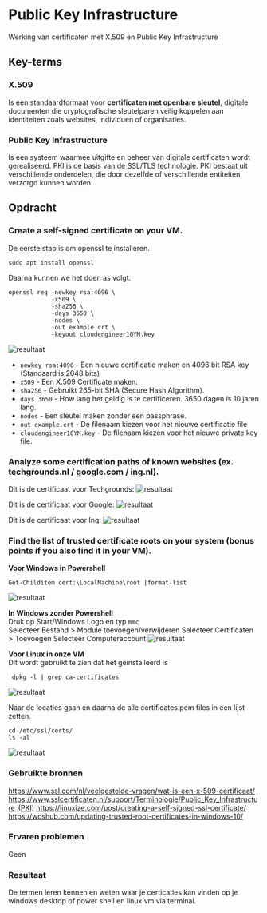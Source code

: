 # Public Key Infrastructure
Werking van certificaten met X.509 en Public Key Infrastructure

## Key-terms

### **X.509**  
Is een standaardformaat voor **certificaten met openbare sleutel**, digitale documenten die cryptografische sleutelparen veilig koppelen aan identiteiten zoals websites, individuen of organisaties.

### Public Key Infrastructure  
Is een systeem waarmee uitgifte en beheer van digitale certificaten wordt gerealiseerd. PKI is de basis van de SSL/TLS technologie. PKI bestaat uit verschillende onderdelen, die door dezelfde of verschillende entiteiten verzorgd kunnen worden:

## Opdracht

### Create a self-signed certificate on your VM.
De eerste stap is om openssl te installeren.
```
sudo apt install openssl
```

Daarna kunnen we het doen as volgt.
```
openssl req -newkey rsa:4096 \
            -x509 \
            -sha256 \
            -days 3650 \
            -nodes \
            -out example.crt \
            -keyout cloudengineer10YM.key
```

![resultaat](/00_includes/SEC-06-resultaat.png "resultaat")

* `newkey rsa:4096` - Een nieuwe certificatie maken en 4096 bit RSA key (Standaard is 2048 bits) 
* `x509` - Een X.509 Certificate maken.
* `sha256` - Gebruikt 265-bit SHA (Secure Hash Algorithm).
* `days 3650` - How lang het geldig is te certificeren. 3650 dagen is 10 jaren lang.
* `nodes` - Een sleutel maken zonder een passphrase.
* `out example.crt` - De filenaam kiezen voor het nieuwe certificatie file
* `cloudengineer10YM.key` - De filenaam kiezen voor het nieuwe private key file.

### Analyze some certification paths of known websites (ex. techgrounds.nl / google.com / ing.nl).

Dit is de certificaat voor Techgrounds:
![resultaat](/00_includes/SEC-06-resultaat2.png "resultaat")

Dit is de certificaat voor Google:
![resultaat](/00_includes/SEC-06-resultaat3.png "resultaat")

Dit is de certificaat voor Ing:
![resultaat](/00_includes/SEC-06-resultaat4.png "resultaat")

### Find the list of trusted certificate roots on your system (bonus points if you also find it in your VM).

**Voor Windows in Powershell**
```
Get-Childitem cert:\LocalMachine\root |format-list
```
![resultaat](/00_includes/SEC-06-resultaat5.png "resultaat")

**In Windows zonder Powershell**  
Druk op Start/Windows Logo en typ `mmc`    
Selecteer Bestand > Module toevoegen/verwijderen
Selecteer Certificaten > Toevoegen
Selecteer Computeraccount
![resultaat](/00_includes/SEC-06-resultaat6.png "resultaat")

**Voor Linux in onze VM**  
Dit wordt gebruikt te zien dat het geinstalleerd is
```
 dpkg -l | grep ca-certificates
```
![resultaat](/00_includes/SEC-06-resultaat7.png "resultaat")

Naar de locaties gaan en daarna de alle certificates.pem files in een lijst zetten.
```
cd /etc/ssl/certs/
ls -al
```

![resultaat](/00_includes/SEC-06-resultaat8.png "resultaat")

### Gebruikte bronnen
https://www.ssl.com/nl/veelgestelde-vragen/wat-is-een-x-509-certificaat/
https://www.sslcertificaten.nl/support/Terminologie/Public_Key_Infrastructure_(PKI)
https://linuxize.com/post/creating-a-self-signed-ssl-certificate/
https://woshub.com/updating-trusted-root-certificates-in-windows-10/

### Ervaren problemen
Geen

### Resultaat
De termen leren kennen en weten waar je certicaties kan vinden op je windows desktop of power shell en linux vm via terminal.